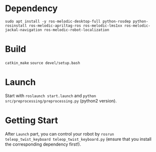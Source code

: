 # Dependency
`sudo apt install -y ros-melodic-desktop-full python-rosdep python-rosinstall ros-melodic-apriltag-ros ros-melodic-lms1xx ros-melodic-jackal-navigation ros-melodic-robot-localization`

# Build
`catkin_make`
`source devel/setup.bash`

# Launch
Start with `roslaunch start.launch` and `python src/preprocessing/preprocessing.py` (python2 version).

# Getting Start
After `Launch` part, you can control your robot by `rosrun teleop_twist_keyboard teleop_twist_keyboard.py` (ensure that you install the corresponding dependency first!).




